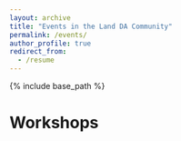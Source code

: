 ```yaml
---
layout: archive
title: "Events in the Land DA Community"
permalink: /events/
author_profile: true
redirect_from:
  - /resume
---
```


{% include base_path %}

Workshops
======
